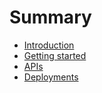 # Summary

* [Introduction](README.md)
* [Getting started](getting_started.md)
* [APIs](apis.md)
* [Deployments](deployments.md)

